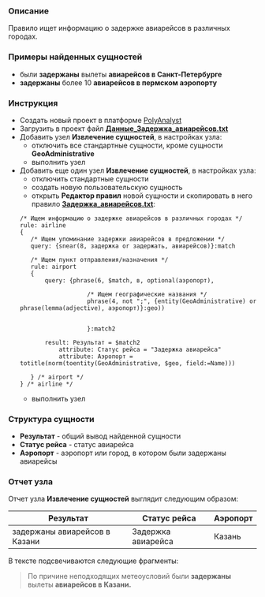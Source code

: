 ### Описание
Правило ищет информацию о задержке авиарейсов в различных городах.

### Примеры найденных сущностей
* были **задержаны** вылеты **авиарейсов в Санкт-Петербурге**
*  **задержаны** более 10 **авиарейсов в пермском аэропорту**

### Инструкция
* Создать новый проект в платформе [PolyAnalyst](https://www.megaputer.ru/produkti/)
* Загрузить в проект файл [**Данные_Задержка_авиарейсов.txt**](Данные_Задержка_авиарейсов.txt)
* Добавить узел **Извлечение сущностей**, в настройках узла:
	* отключить все стандартные сущности, кроме сущности **GeoAdministrative** 
	* выполнить узел
* Добавить еще один узел **Извлечение сущностей**, в настройках узла:
	 * отключить стандартные сущности
	 * создать новую пользовательскую сущность
	 * открыть **Редактор правил** новой сущности и скопировать в него правило [**Задержка_авиарейсов.txt**](Задержка_авиарейсов.txt):
	 ```
	/* Ищем информацию о задержке авиарейсов в различных городах */
	rule: airline
	{
		/* Ищем упоминание задержки авиарейсов в предложении */
		query: {snear(8, задержка or задержать, авиарейсов)}:match
		
		/* Ищем пункт отправления/назначения */
		rule: airport
		{
			query: {phrase(6, $match, в, optional(аэропорт),
						
						/* Ищем географические названия */
						phrase(4, not ";", {entity(GeoAdministrative) or phrase(lemma(adjective), аэропорт)}:geo))
						
						
						}:match2
		
			result: Результат = $match2
				attribute: Статус рейса = "Задержка авиарейса"
				attribute: Аэропорт = totitle(norm(toentity(GeoAdministrative, $geo, field:=Name)))
			
		} /* airport */
	} /* airline */ 
	```
	 * выполнить узел

### Структура сущности
* **Результат** - общий вывод найденной сущности
* **Статус рейса** - статус авиарейса
* **Аэропорт**  - аэропорт или город, в котором были задержаны авиарейсы

### Отчет узла
Отчет узла **Извлечение сущностей** выглядит следующим образом:

| Результат| Статус рейса | Аэропорт | 
| ------ | ------ |------ |
| задержаны авиарейсов в Казани | Задержка авиарейса | Казань|

В тексте подсвечиваются следующие фрагменты:
> По причине неподходящих метеоусловий были **задержаны** вылеты **авиарейсов в Казани.**